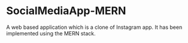 # SocialMediaApp-MERN
A web based application which is a clone of Instagram app. It has been implemented using the MERN stack.
